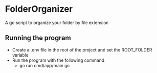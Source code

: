 # FolderOrganizer
A go script to organize your folder by file extension

## Running the program
- Create a .env file in the root of the project and set the ROOT_FOLDER variable
- Run the program with the following command:
  - go run cmd/app/main.go 
